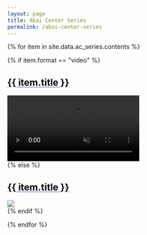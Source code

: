 ```yaml
---
layout: page
title: Abai Center Series
permalink: /abai-center-series
---
```


<style>
.media-link {
color: black;
text-decoration: underline !important;
text-decoration-color: #a29bfe !important;
text-decoration-style: solid !important;
font-weight: bold;
}
</style>

{% for item in site.data.ac_series.contents %}
<div class="row m-3 mb-5">
  <div class="col-sm-12 col-md-8">
  {% if item.format == "video" %}
<h2 class="media-link">{{ item.title }}</h2>
  <div class="usa-embed-container" aria-label="16:9">
      <video class="card-img-top" autoplay controls playsinline="playsinline" muted="muted">
      <source src="{{ item.src }}" muted="muted" loop="loop" type="video/mp4">
      </video>
  </div>
{% else %}
<a href="{%if item.href %} {{ item.href }} {% else %} {% endif %}" target="_blank">
<h2 class="media-link">{{ item.title }}</h2>
  <div class="usa-embed-container">
    <div class="card-img-top">
    <img src="{{ item.src }}" type="image">
    </div>
  </div>
</a>
{% endif %}
  </div>
</div>

{% endfor %}
